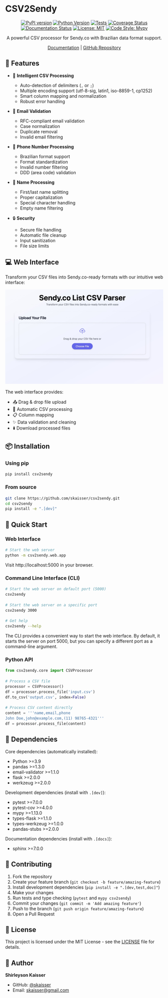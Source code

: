 # CSV2Sendy

<div align="center">

[![PyPI version](https://badge.fury.io/py/csv2sendy.svg)](https://badge.fury.io/py/csv2sendy)
[![Python Version](https://img.shields.io/badge/python-3.9-blue.svg)](https://www.python.org/downloads/release/python-390/)
[![Tests](https://github.com/skaisser/csv2sendy/actions/workflows/tests.yml/badge.svg)](https://github.com/skaisser/csv2sendy/actions/workflows/tests.yml)
[![Coverage Status](https://coveralls.io/repos/github/skaisser/csv2sendy/badge.svg?branch=main)](https://coveralls.io/github/skaisser/csv2sendy?branch=main)
[![Documentation Status](https://readthedocs.org/projects/csv2sendy/badge/?version=latest)](https://csv2sendy.readthedocs.io/en/latest/?badge=latest)
[![License: MIT](https://img.shields.io/badge/License-MIT-yellow.svg)](https://opensource.org/licenses/MIT)
[![Code Style: Mypy](https://img.shields.io/badge/type%20checked-mypy-blue.svg)](http://mypy-lang.org/)

A powerful CSV processor for Sendy.co with Brazilian data format support.

[Documentation](https://csv2sendy.readthedocs.io) |
[GitHub Repository](https://github.com/skaisser/csv2sendy)

</div>

## 🌟 Features

- 🔄 **Intelligent CSV Processing**
  - Auto-detection of delimiters (`,` or `;`)
  - Multiple encoding support (utf-8-sig, latin1, iso-8859-1, cp1252)
  - Smart column mapping and normalization
  - Robust error handling

- 📧 **Email Validation**
  - RFC-compliant email validation
  - Case normalization
  - Duplicate removal
  - Invalid email filtering

- 📱 **Phone Number Processing**
  - Brazilian format support
  - Format standardization
  - Invalid number filtering
  - DDD (area code) validation

- 👤 **Name Processing**
  - First/last name splitting
  - Proper capitalization
  - Special character handling
  - Empty name filtering

- 🔒 **Security**
  - Secure file handling
  - Automatic file cleanup
  - Input sanitization
  - File size limits

## 💻 Web Interface

Transform your CSV files into Sendy.co-ready formats with our intuitive web interface:

![CSV2Sendy Web Interface](docs/images/web-interface.png)

The web interface provides:
- 📤 Drag & drop file upload
- 🔄 Automatic CSV processing
- 📋 Column mapping
- ✨ Data validation and cleaning
- ⬇️ Download processed files

## 📦 Installation

### Using pip

```bash
pip install csv2sendy
```

### From source

```bash
git clone https://github.com/skaisser/csv2sendy.git
cd csv2sendy
pip install -e ".[dev]"
```

## 🚀 Quick Start

### Web Interface

```bash
# Start the web server
python -m csv2sendy.web.app
```

Visit http://localhost:5000 in your browser.

### Command Line Interface (CLI)

```bash
# Start the web server on default port (5000)
csv2sendy

# Start the web server on a specific port
csv2sendy 3000

# Get help
csv2sendy --help
```

The CLI provides a convenient way to start the web interface. By default, it starts the server on port 5000, but you can specify a different port as a command-line argument.

### Python API

```python
from csv2sendy.core import CSVProcessor

# Process a CSV file
processor = CSVProcessor()
df = processor.process_file('input.csv')
df.to_csv('output.csv', index=False)

# Process CSV content directly
content = '''name,email,phone
John Doe,john@example.com,(11) 98765-4321'''
df = processor.process_file(content)
```

## 🔧 Dependencies

Core dependencies (automatically installed):
- Python >=3.9
- pandas >=1.3.0
- email-validator >=1.1.0
- flask >=2.0.0
- werkzeug >=2.0.0

Development dependencies (install with `.[dev]`):
- pytest >=7.0.0
- pytest-cov >=4.0.0
- mypy >=1.13.0
- types-flask >=1.1.0
- types-werkzeug >=1.0.0
- pandas-stubs >=2.0.0

Documentation dependencies (install with `.[docs]`):
- sphinx >=7.0.0

## 🤝 Contributing

1. Fork the repository
2. Create your feature branch (`git checkout -b feature/amazing-feature`)
3. Install development dependencies (`pip install -e ".[dev,test,doc]"`)
4. Make your changes
5. Run tests and type checking (`pytest` and `mypy csv2sendy`)
6. Commit your changes (`git commit -m 'Add amazing feature'`)
7. Push to the branch (`git push origin feature/amazing-feature`)
8. Open a Pull Request

## 📄 License

This project is licensed under the MIT License - see the [LICENSE](LICENSE) file for details.

## 👤 Author

**Shirleyson Kaisser**

- GitHub: [@skaisser](https://github.com/skaisser)
- Email: skaisser@gmail.com
